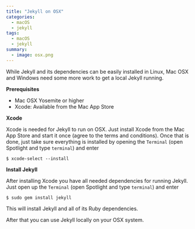 ```yaml
---
title: "Jekyll on OSX"
categories:
  - macOS
  - jekyll
tags:
  - macOS
  - jekyll
summary:
  - image: osx.png
---
```

While Jekyll and its dependencies can be easily installed in Linux, Mac OSX and Windows need some more work to get a local Jekyll running.<more>

**Prerequisites**

* Mac OSX Yosemite or higher
* Xcode: Available from the Mac App Store

**Xcode**

Xcode is needed for Jekyll to run on OSX. Just install Xcode from the Mac App Store and start it once (agree to the terms and conditions). Once that is done, just take sure everything is installed by opening the `Terminal` (open Spotlight and type `terminal`) and enter

```shell
$ xcode-select --install
```

**Install Jekyll**

After installing Xcode you have all needed dependencies for running Jekyll. Just open up the `Terminal` (open Spotlight and type `terminal`) and enter

```shell
$ sudo gem install jekyll
```

This will install Jekyll and all of its Ruby dependencies.

After that you can use Jekyll locally on your OSX system.
